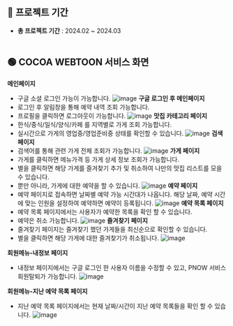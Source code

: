 ## 🙂 프로젝트 기간
- **총 프로젝트 기간** : 2024.02 ~ 2024.03
<br><br>

## 🟢 COCOA WEBTOON 서비스 화면
**메인페이지**
- 구글 소셜 로그인 가능이 가능합니다.
![image](https://github.com/user-attachments/assets/619f4aa5-4e07-4977-b7b6-8041c51b69e1)
**구글 로그인 후 메인페이지**
- 로그인 후 알림창을 통해 예약 내역 조회 가능합니다.
- 프로필을 클릭하면 로그아웃이 가능합니다.
![image](https://github.com/user-attachments/assets/89b4f502-897a-442f-a473-53b3d73074ae)
**맛집 카테고리 페이지**
- 한식/중식/일식/양식/카페 를 지역별로 가게 조회 가능합니다.
- 실시간으로 가게의 영업중/영업준비중 상태를 확인할 수 있습니다.
![image](https://github.com/user-attachments/assets/b1057ac6-ec62-440b-83c7-32fbcbc0a73f)
**검색 페이지**
- 검색어를 통해 관련 가게 전체 조회가 가능합니다.
![image](https://github.com/user-attachments/assets/aceb15d4-18fa-42a3-97b0-0beec5ff18b0)
**가게 페이지**
- 가게를 클릭하면 메뉴가격 등 가게 상세 정보 조회가 가능합니다.
- 별을 클릭하면 해당 가게를 즐겨찾기 추가 및 취소하여 나만의 맛집 리스트를 모을 수 있습니다.
- 뿐만 아니라, 가게에 대한 예약을 할 수 있습니다.
![image](https://github.com/user-attachments/assets/1bbfa58f-d6df-4178-9e1b-ec973a04abfd)
**예약 페이지**
- 예약 페이지로 접속하면 날짜별 예약 가능 시간대가 나옵니다. 해당 날짜, 예약 시간에 맞는 인원을 설정하여 예약하면 예약이 등록됩니다.
![image](https://github.com/user-attachments/assets/bbf70166-d836-40c5-8e16-00f970f04eb4)
**예약 목록 페이지**
- 예약 목록 페이지에서는 사용자가 예약한 목록을 확인 할 수 있습니다.
- 예약은 취소 가능합니다.
![image](https://github.com/user-attachments/assets/094b30b9-82ef-4876-b18b-ab057fe10f7d)
**즐겨찾기 페이지**
- 즐겨찾기 페이지는 즐겨찾기 했던 가게들을 최신순으로 확인할 수 있습니다.
- 별을 클릭하면 해당 가게에 대한 즐겨찾기가 취소됩니다.
![image](https://github.com/user-attachments/assets/f7fb5c43-1d7c-47a6-bef3-f94678e3778e)

**회원메뉴-내정보 페이지**
- 내정보 페이지에서는 구글 로그인 한 사용자 이름을 수정할 수 있고, PNOW 서비스 회원탈퇴가 가능합니다.
![image](https://github.com/user-attachments/assets/b50f7437-0323-434a-a4fe-05e1c3f548d6)

**회원메뉴-지난 예약 목록 페이지**  
- 지난 예약 목록 페이지에서는 현재 날짜/시간이 지난 예약 목록들을 확인 할 수 있습니다.
![image](https://github.com/user-attachments/assets/ea7e97c8-26a3-43e1-8b63-1a8a5da098f2)

